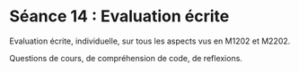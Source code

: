 # Séance 14 : Evaluation écrite

Evaluation écrite, individuelle, sur tous les aspects vus en M1202 et M2202.

Questions de cours, de compréhension de code, de reflexions.

